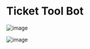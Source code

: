 # Ticket Tool Bot

![image](https://github.com/user-attachments/assets/b67e24d1-4855-4c8f-8fb8-5b98fd2f1c2b)

![image](https://github.com/user-attachments/assets/45f61b40-0b65-42ef-a224-888bf77183ac)
